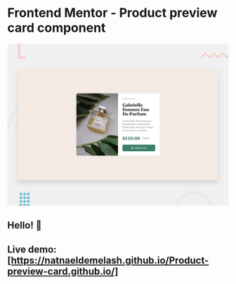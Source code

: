 # Frontend Mentor - Product preview card component

![Design preview for the Product preview card component coding challenge](./design/desktop-preview.jpg)

## Hello! 👋

## Live demo: [https://natnaeldemelash.github.io/Product-preview-card.github.io/] 
